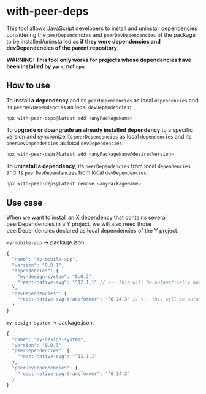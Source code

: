 # with-peer-deps

This tool allows JavaScript developers to install and uninstall dependencies considering the `peerDependencies` and `peerDevDependencies` of the package to be installed/uninstalled **as if they were dependencies and devDependencies of the parent repository**.

**WARNING: This tool only works for projects whose dependencies have been installed by `yarn`, not `npm`**

## How to use

To **install a dependency** and its `peerDependencies` as local `dependencies` and its `peerDevDependencies` as local `devDependencies`:

```bash
npx with-peer-deps@latest add <anyPackageName>
```

To **upgrade or downgrade an already installed dependency** to a specific version and syncronize its `peerDependencies` as local `dependencies` and its `peerDevDependencies` as local `devDependencies`:

```bash
npx with-peer-deps@latest add <anyPackageName@desiredVersion>
```

To **uninstall a dependency**, its `peerDependencies` from local `dependencies` and its `peerDevDependencies` from local `devDependencies`:

```bash
npx with-peer-deps@latest remove <anyPackageName>
```

## Use case

When we want to install an X dependency that contains several peerDependencies in a Y project, we will also need those peerDependencies declared as local dependencies of the Y project.

`my-mobile-app` -> package.json:

```javascript
{
  "name": "my-mobile-app",
  "version": "0.0.1",
  "dependencies": {
    "my-design-system": "0.0.3",
    "react-native-svg": "^12.1.1" // <-- this will be automatically appended when you add my-design-system using `npx with-peer-deps@latest add my-design-system`
  },
  "devDependencies": {
    "react-native-svg-transformer": "^0.14.3" // <-- this will be automatically appended when you add my-design-system using `npx with-peer-deps@latest add my-design-system`
  }
}
```

`my-design-system` -> package.json:

```javascript
{
  "name": "my-design-system",
  "version": "0.0.3",
  "peerDependencies": {
    "react-native-svg": "^12.1.1"
  },
  "peerDevDependencies": {
    "react-native-svg-transformer": "^0.14.3"
  }
}
```
